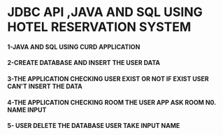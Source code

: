 # JDBC API ,JAVA AND SQL USING HOTEL RESERVATION SYSTEM
#### 1-JAVA AND SQL USING CURD APPLICATION 
#### 2-CREATE DATABASE AND INSERT THE USER DATA
#### 3-THE APPLICATION CHECKING USER EXIST OR NOT IF EXIST USER CAN'T INSERT THE DATA
#### 4-THE APPLICATION CHECKING ROOM THE USER APP ASK ROOM N0. NAME INPUT
#### 5- USER DELETE THE DATABASE USER TAKE INPUT NAME 
